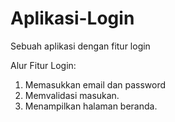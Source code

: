 # Aplikasi-Login
Sebuah aplikasi dengan fitur login


Alur Fitur Login:
1. Memasukkan email dan password
2. Memvalidasi masukan.
3. Menampilkan halaman beranda.
